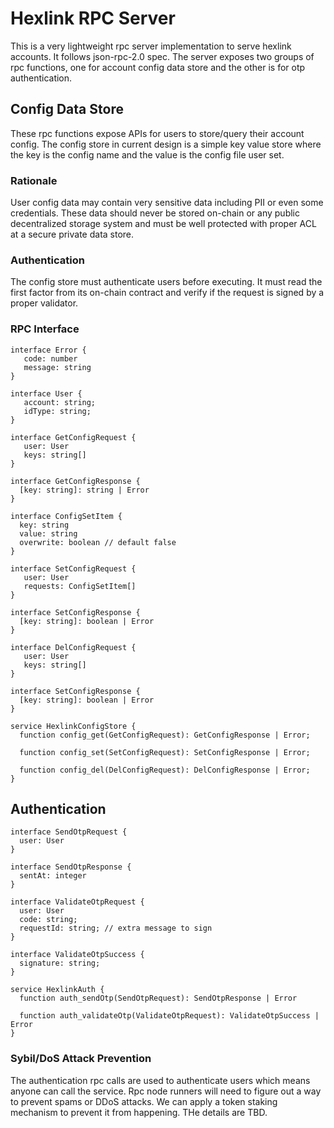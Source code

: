 # Hexlink RPC Server

This is a very lightweight rpc server implementation to serve hexlink accounts. It follows json-rpc-2.0 spec. The server exposes two groups of rpc functions, one for account config data store and the other is for otp authentication.

## Config Data Store

These rpc functions expose APIs for users to store/query their account config. The config store in current design is a simple key value store where the key is the config name and the value is the config file user set. 

### Rationale

User config data may contain very sensitive data including PII or even some credentials. These data should never be stored on-chain or any public decentralized storage system and must be well protected with proper ACL at a secure private data store. 

### Authentication

The config store must authenticate users before executing. It must read the first factor from its on-chain contract and verify if the request is signed by a proper validator.

### RPC Interface

```
interface Error {
   code: number
   message: string
}

interface User {
   account: string;
   idType: string;
}

interface GetConfigRequest {
   user: User
   keys: string[]
}

interface GetConfigResponse {
  [key: string]: string | Error
}

interface ConfigSetItem {
  key: string
  value: string
  overwrite: boolean // default false
}

interface SetConfigRequest {
   user: User
   requests: ConfigSetItem[]
}

interface SetConfigResponse {
  [key: string]: boolean | Error
}

interface DelConfigRequest {
   user: User
   keys: string[]
}

interface SetConfigResponse {
  [key: string]: boolean | Error
}

service HexlinkConfigStore {
  function config_get(GetConfigRequest): GetConfigResponse | Error;

  function config_set(SetConfigRequest): SetConfigResponse | Error;

  function config_del(DelConfigRequest): DelConfigResponse | Error;
}
```

## Authentication

```
interface SendOtpRequest {
  user: User
}

interface SendOtpResponse {
  sentAt: integer
}

interface ValidateOtpRequest {
  user: User
  code: string;
  requestId: string; // extra message to sign
}

interface ValidateOtpSuccess {
  signature: string;
}

service HexlinkAuth {
  function auth_sendOtp(SendOtpRequest): SendOtpResponse | Error

  function auth_validateOtp(ValidateOtpRequest): ValidateOtpSuccess | Error
}
```

### Sybil/DoS Attack Prevention

The authentication rpc calls are used to authenticate users which means anyone can call the service. Rpc node runners will need to figure out a way to prevent spams or DDoS attacks. We can apply a token staking mechanism to prevent it from happening. THe details are TBD.

